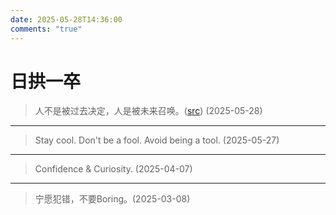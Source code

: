 ```yaml
---
date: 2025-05-28T14:36:00
comments: "true"
---
```


# 日拱一卒

> 人不是被过去决定，人是被未来召唤。([src](https://www.bilibili.com/video/BV183411U78u/)) (2025-05-28) 

---

> Stay cool. Don't be a fool. Avoid being a tool. (2025-05-27)

---

> Confidence & Curiosity. (2025-04-07)

---

> 宁愿犯错，不要Boring。(2025-03-08)









